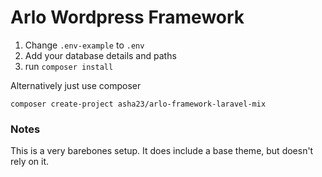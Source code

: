 # Arlo Wordpress Framework

1. Change ```.env-example``` to ```.env```
2. Add your database details and paths
3. run ```composer install```

Alternatively just use composer

```composer create-project asha23/arlo-framework-laravel-mix```

### Notes

This is a very barebones setup. It does include a base theme, but doesn't rely on it.
